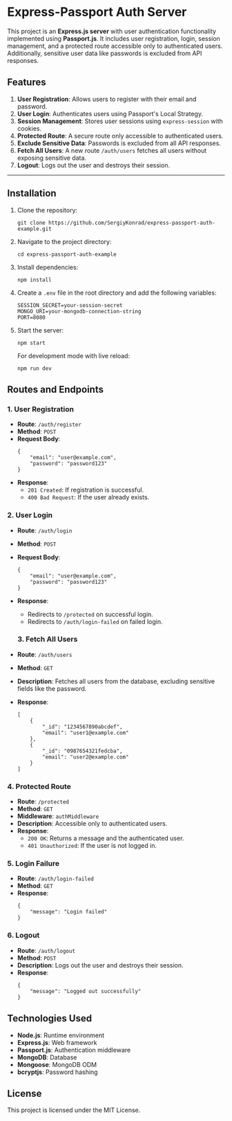 # Express-Passport Auth Server

This project is an **Express.js server** with user authentication functionality implemented using **Passport.js**. It includes user registration, login, session management, and a protected route accessible only to authenticated users. Additionally, sensitive user data like passwords is excluded from API responses.

## Features

1. **User Registration**: Allows users to register with their email and password.
2. **User Login**: Authenticates users using Passport's Local Strategy.
3. **Session Management**: Stores user sessions using `express-session` with cookies.
4. **Protected Route**: A secure route only accessible to authenticated users.
5. **Exclude Sensitive Data**: Passwords is excluded from all API responses.
6. **Fetch All Users**: A new route `/auth/users` fetches all users without exposing sensitive data.
7. **Logout**: Logs out the user and destroys their session.

---

## Installation

1. Clone the repository:

    ```
    git clone https://github.com/SergiyKonrad/express-passport-auth-example.git
    ```

2. Navigate to the project directory:

    ```
    cd express-passport-auth-example
    ```

3. Install dependencies:

    ```
    npm install
    ```

4. Create a `.env` file in the root directory and add the following variables:

    ```
    SESSION_SECRET=your-session-secret
    MONGO_URI=your-mongodb-connection-string
    PORT=8080
    ```

5. Start the server:
    ```
    npm start
    ```
    For development mode with live reload:
    ```
    npm run dev
    ```

## Routes and Endpoints

### 1. **User Registration**

-   **Route**: `/auth/register`
-   **Method**: `POST`
-   **Request Body**:
    ```
    {
        "email": "user@example.com",
        "password": "password123"
    }
    ```
-   **Response**:
    -   `201 Created`: If registration is successful.
    -   `400 Bad Request`: If the user already exists.

### 2. **User Login**

-   **Route**: `/auth/login`
-   **Method**: `POST`
-   **Request Body**:
    ```
    {
        "email": "user@example.com",
        "password": "password123"
    }
    ```
-   **Response**:

    -   Redirects to `/protected` on successful login.
    -   Redirects to `/auth/login-failed` on failed login.

    ### 3. **Fetch All Users**

-   **Route**: `/auth/users`
-   **Method**: `GET`
-   **Description**: Fetches all users from the database, excluding sensitive fields like the password.
-   **Response**:
    ```
    [
        {
            "_id": "1234567890abcdef",
            "email": "user1@example.com"
        },
        {
            "_id": "0987654321fedcba",
            "email": "user2@example.com"
        }
    ]
    ```

### 4. **Protected Route**

-   **Route**: `/protected`
-   **Method**: `GET`
-   **Middleware**: `authMiddleware`
-   **Description**: Accessible only to authenticated users.
-   **Response**:
    -   `200 OK`: Returns a message and the authenticated user.
    -   `401 Unauthorized`: If the user is not logged in.

### 5. **Login Failure**

-   **Route**: `/auth/login-failed`
-   **Method**: `GET`
-   **Response**:
    ```
    {
        "message": "Login failed"
    }
    ```

### 6. **Logout**

-   **Route**: `/auth/logout`
-   **Method**: `POST`
-   **Description**: Logs out the user and destroys their session.
-   **Response**:
    ```
    {
        "message": "Logged out successfully"
    }
    ```

## Technologies Used

-   **Node.js**: Runtime environment
-   **Express.js**: Web framework
-   **Passport.js**: Authentication middleware
-   **MongoDB**: Database
-   **Mongoose**: MongoDB ODM
-   **bcryptjs**: Password hashing

## License

This project is licensed under the MIT License.

